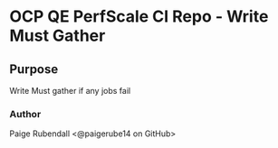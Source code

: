 # OCP QE PerfScale CI Repo - Write Must Gather

## Purpose

Write Must gather if any jobs fail

### Author
Paige Rubendall <@paigerube14 on GitHub>
